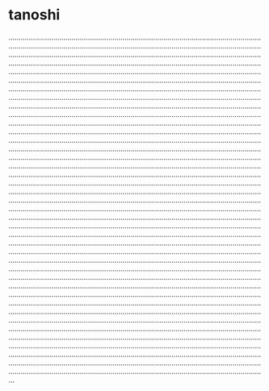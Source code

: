 # tanoshi

...................................................................................................................................................................................................................................................................................................................................................................................................................................................................................................................................................................................................................................................................................................................................................................................................................................................................................................................................................................................................................................................................................................................................................................................................................................................................................................................................................................................................................................................................................................................................................................................................................................................................................................................................................................................................................................................................................................................................................................................................................................................................................................................................................................................................................................................................................................................................................................................................................................................................................................................................................................................................................................................................................................................................................................................................................................................................................................................................................................................................................................................................................................................................................................................................................................................................................................................................................................................................................................................................................................................................................................................................................................................................................................................................................................................................................................................................................................................................................................................................................................................................................................................................................................................................................................................................................................................................................................................................................................................................................................................................................................................................................................................................................................................................................................................................................................................................................................................................................................................................................................................................................................................................................................